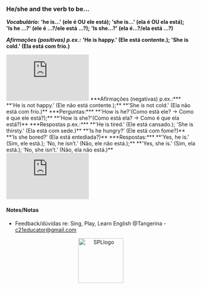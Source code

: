 
### He/she and the verb to be…

***Vocabulário:*** **'he is...' (ele é OU ele está); 'she is...' (ela é OU ela está);**  
**'Is he ...?' (ele é ...?/ele está ...?); 'Is she...?' (ela é...?/ela está ...?)**  

***Afirmações (positivas) p.ex.:*** **'He is happy.' (Ele está contente.); 'She is cold.' (Ela está com frio.)**  
<iframe width="220" height="124" src="https://www.youtube.com/embed/yeTnlW2Y4b4?start=29&end=125" title="YouTube video player" frameborder="0" allow="accelerometer; autoplay; clipboard-write; encrypted-media; gyroscope; picture-in-picture; web-share" allowfullscreen></iframe>  
***Afirmações (negativas) p.ex.:*** **'He is not happy.' (Ele não está contente.);**  
**'She is not cold.' (Ela não está com frio.)**   
***Perguntas:***   
**'How is he?'(Como está ele? -> Como é que ele está?);**   
**'How is she?'(Como está ela? -> Como é que ela está?)**   
***Respostas p.ex.:*** **'He is tired.' (Ele está cansado.); 'She is thirsty.' (Ela está com sede.)**    
**’Is he hungry?’ (Ele está com fome?)**   
**’Is she bored?’ (Ela está entediada?)**  
***Respostas:*** **'Yes, he is.' (Sim, ele está.); ‘No, he isn’t.’ (Não, ele não está.);**  
**'Yes, she is.' (Sim, ela está.); ‘No, she isn’t.’ (Não, ela não está.)**    
<iframe width="220" height="124" src="https://www.youtube.com/embed/f8Xs9GziCek" title="YouTube video player" frameborder="0" allow="accelerometer; autoplay; clipboard-write; encrypted-media; gyroscope; picture-in-picture; web-share" allowfullscreen></iframe> 

#### Notes/Notas
* Feedback/dúvidas re: Sing, Play, Learn English @Tangerina - c21educator@gmail.com  
<p align="center">
<img width="120" src="https://1blockatatime.github.io/English/images2/spl_logo.png" alt="SPLlogo">
</p>
